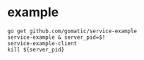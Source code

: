 # example

    go get github.com/gomatic/service-example
    service-example & server_pid=$!
    service-example-client
    kill ${server_pid}

